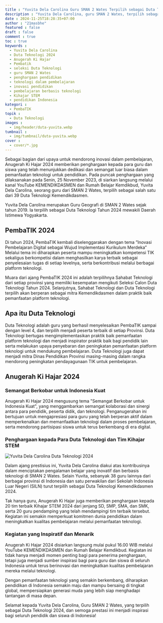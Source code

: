 ```yaml
---
title : "Yuvita Dela Carolina Guru SMAN 2 Wates Terpilih sebagai Duta Teknologi 2024 pada Anugerah Ki Hajar"
description : "Yuvita Dela Carolina, guru SMAN 2 Wates, terpilih sebagai Duta Teknologi 2024 pada Anugerah Ki Hajar. Terpilihnya Yuvita merupakan bagian dari proses seleksi akhir Program Pembatik yang mengapresiasi inovasi dan penggunaan teknologi dalam pembelajaran."
date : 2024-11-25T18:28:35+07:00
author : "21masbhe"
featured : false
draft : false
comment : true
toc : true
keywords : 
  - Yuvita Dela Carolina
  - Duta Teknologi 2024
  - Anugerah Ki Hajar
  - Pembatik
  - seleksi Duta Teknologi
  - guru SMAN 2 Wates
  - penghargaan pendidikan
  - teknologi dalam pembelajaran
  - inovasi pendidikan
  - pembelajaran berbasis teknologi
  - Kihajar STEM
  - pendidikan Indonesia
kategori : 
  - PembaTIK
topik :
  - Duta Teknologi
images : 
  - img/header/duta-yuvita.webp
tumbnail : 
  - img/tumbnail/duta-yuvita.webp
cover : 
  - cover/*.jpg
---
```

Sebagai bagian dari upaya untuk mendorong inovasi dalam pembelajaran, Anugerah Ki Hajar 2024 memberikan penghargaan kepada para guru dan siswa yang telah menunjukkan dedikasi dan semangat luar biasa dalam pemanfaatan teknologi untuk pendidikan. Pada puncak penghargaan yang dilaksanakan pada Senin, 25 November 2023, di siarkan langsung melalui kanal YouTube KEMENDIKDASMEN dan Rumah Belajar Kemdikbud, Yuvita Dela Carolina, seorang guru dari SMAN 2 Wates, terpilih sebagai salah satu dari 39 Duta Teknologi Kemendikdasmen.

Yuvita Dela Carolina merupakan Guru Geografi di SMAN 2 Wates sejak tahun 2019. Ia terpilih sebagai Duta Teknologi Tahun 2024 mewakili Daerah Istimewa Yogyakarta.

## PembaTIK 2024
Di tahun 2024, PembaTIK kembali diselenggarakan dengan tema ”Inovasi Pembelajaran Digital sebagai Wujud Implementasi Kurikulum Merdeka” Melalui tema ini diharapkan peserta mampu meningkatkan kompetensi TIK sekaligus berkompetisi dalam menghasilkan karya terbaik sebagai penyelesaian tugas di setiap levelnya, serta berkontribusi melalui berbagai platform teknologi.

Muara dari ajang PembaTIK 2024 ini adalah terpilihnya Sahabat Teknologi dari setiap provinsi yang memiliki kesempatan mengikuti Seleksi Calon Duta Teknologi Tahun 2024. Selanjutnya, Sahabat Teknologi dan Duta Teknologi terpilih akan berperan sebagai mitra Kemendikdasmen dalam praktik baik pemanfaatan platform teknologi.

## Apa itu Duta Teknologi
Duta Teknologi adalah guru yang berhasil menyelesaikan PembaTIK sampai dengan level 4, dan terpilih menjadi peserta terbaik di setiap Provinsi. Duta Teknologi bertugas mengimplementasikan praktik baik pemanfaatan platform teknologi dan menjadi inspirator praktik baik bagi pendidik lain serta melakukan upaya penyebaran dan peningkatan
pemanfaatan platform teknologi untuk mendukung pembelajaran. Duta Teknologi juga dapat menjadi mitra Dinas Pendidikan Provinsi masing-masing dalam rangka mendorong
peningkatan pendayagunaan TIK untuk pembelajaran.

## Anugerah Ki Hajar 2024
### Semangat Berkobar untuk Indonesia Kuat

Anugerah Ki Hajar 2024 mengusung tema "Semangat Berkobar untuk Indonesia Kuat", yang menggambarkan semangat kolaborasi dan sinergi antara para pendidik, peserta didik, dan teknologi. Penganugerahan ini bertujuan untuk mengapresiasi para guru yang telah berperan aktif dalam memperkenalkan dan memanfaatkan teknologi dalam proses pembelajaran, serta mendorong partisipasi siswa untuk terus berkembang di era digital.

### Penghargaan kepada Para Duta Teknologi dan Tim Kihajar STEM

![Yuvita Dela Carolina Duta Teknologi 2024](/images/pembatik/2024/duta-yuvita.jpg)

Dalam ajang prestisius ini, Yuvita Dela Carolina diakui atas kontribusinya dalam menciptakan pengalaman belajar yang inovatif dan berbasis teknologi di SMAN 2 Wates. Selain Yuvita, sebanyak 38 guru lainnya dari berbagai provinsi di Indonesia dan satu perwakilan dari Sekolah Indonesia Luar Negeri (SILN) turut terpilih sebagai Duta Teknologi Kemendikdasmen 2024.

Tak hanya guru, Anugerah Ki Hajar juga memberikan penghargaan kepada 20 tim terbaik Kihajar STEM 2024 dari jenjang SD, SMP, SMA, dan SMK, serta 20 guru pendamping yang telah mendampingi tim terbaik tersebut. Kegiatan ini semakin memperkuat komitmen dunia pendidikan dalam meningkatkan kualitas pembelajaran melalui pemanfaatan teknologi.

### Kegiatan yang Inspiratif dan Menarik

Anugerah Ki Hajar 2024 disiarkan langsung mulai pukul 16.00 WIB melalui YouTube KEMENDIKDASMEN dan Rumah Belajar Kemdikbud. Kegiatan ini tidak hanya menjadi momen penting bagi para penerima penghargaan, tetapi juga menjadi sumber inspirasi bagi para guru dan siswa di seluruh Indonesia untuk terus berinovasi dan meningkatkan kualitas pembelajaran mereka melalui teknologi.

Dengan pemanfaatan teknologi yang semakin berkembang, diharapkan pendidikan di Indonesia semakin maju dan mampu bersaing di tingkat global, mempersiapkan generasi muda yang lebih siap menghadapi tantangan di masa depan.

Selamat kepada Yuvita Dela Carolina, Guru SMAN 2 Wates, yang terpilih sebagai Duta Teknologi 2024, dan semoga prestasi ini menjadi inspirasi bagi seluruh pendidik dan siswa di Indonesia!